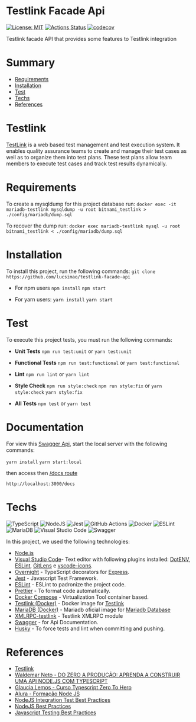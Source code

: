 # Testlink Facade Api

[![License: MIT](https://img.shields.io/badge/License-MIT-red.svg)](https://opensource.org/licenses/MIT) [![Actions Status](https://github.com/waldemarnt/node-typescript-api/workflows/Complete%20workflow/badge.svg)](https://github.com/lucsimao/testlink-facade-api/actions) [![codecov](https://codecov.io/gh/lucsimao/testlink-facade-api/branch/master/graph/badge.svg?token=S02C34WGQ3)](https://codecov.io/gh/lucsimao/testlink-facade-api)

Testlink facade API that provides some features to Testlink integration

# Summary

- [Requirements](#Requirements)
- [Installation](#Installation)
- [Test](#Test)
- [Techs](#Techs)
- [References](#References)

# Testlink

[TestLink](https://github.com/TestLinkOpenSourceTRMS/testlink-code) is a web based test management and test execution system. It enables quality assurance teams to create and manage their test cases as well as to organize them into test plans. These test plans allow team members to execute test cases and track test results dynamically.

# Requirements

To create a mysqldump for this project database run:
`docker exec -it mariadb-testlink mysqldump -u root bitnami_testlink > ./config/mariadb/dump.sql`

To recover the dump run:
`docker exec mariadb-testlink mysql -u root bitnami_testlink < ./config/mariadb/dump.sql`

# Installation

To install this project, run the following commands:
`git clone https://github.com/lucsimao/testlink-facade-api`

- For npm users
  `npm install`
  `npm start`

- For yarn users:
  `yarn install`
  `yarn start`

# Test

To execute this project tests, you must run the following commands:

- **Unit Tests**
  `npm run test:unit`
  or
  `yarn test:unit`

- **Functional Tests**
  `npm run test:functional`
  or
  `yarn test:functional`

- **Lint**
  `npm run lint`
  or
  `yarn lint`

- **Style Check**
  `npm run style:check`
  `npm run style:fix`
  or
  `yarn style:check`
  `yarn style:fix`

- **All Tests**
  `npm test`
  or
  `yarn test`

# Documentation

For view this [Swagger Api](https://swagger.io/), start the local server with the following commands:

`yarn install`
`yarn start:local`

then access then [/docs route](http://localhost:3000/docs)

`http://localhost:3000/docs`

# Techs

![TypeScript](https://img.shields.io/badge/typescript-%23007ACC.svg?style=for-the-badge&logo=typescript&logoColor=white) ![NodeJS](https://img.shields.io/badge/node.js-6DA55F?style=for-the-badge&logo=node.js&logoColor=white) ![Jest](https://img.shields.io/badge/-jest-%23C21325?style=for-the-badge&logo=jest&logoColor=white) ![GitHub Actions](https://img.shields.io/badge/githubactions-%232671E5.svg?style=for-the-badge&logo=githubactions&logoColor=white) ![Docker](https://img.shields.io/badge/docker-%230db7ed.svg?style=for-the-badge&logo=docker&logoColor=white) ![ESLint](https://img.shields.io/badge/ESLint-4B3263?style=for-the-badge&logo=eslint&logoColor=white) ![MariaDB](https://img.shields.io/badge/MariaDB-003545?style=for-the-badge&logo=mariadb&logoColor=white) ![Visual Studio Code](https://img.shields.io/badge/VisualStudioCode-0078d7.svg?style=for-the-badge&logo=visual-studio-code&logoColor=white) ![Swagger](https://img.shields.io/badge/-Swagger-%23Clojure?style=for-the-badge&logo=swagger&logoColor=white)

In this project, we used the following technologies:

- [Node.js](https://nodejs.org/)
- [Visual Studio Code](https://code.visualstudio.com/)- Text editor with following plugins installed: [DotENV](https://github.com/mikestead/vscode-dotenv), [ESLint](https://github.com/Microsoft/vscode-eslint), [GitLens](https://github.com/eamodio/vscode-gitlens) e [vscode-icons](https://github.com/vscode-icons/vscode-icons).
- [Overnight](https://github.com/seanpmaxwell/overnight/tree/master) - TypeScript decorators for [Express](https://github.com/expressjs/express).
- [Jest](https://jestjs.io/) - Javascript Test Framework.
- [ESLint](https://github.com/eslint/eslint) - ESLint to padronize the project code.
- [Prettier](https://prettier.io/) - To format code automatically.
- [Docker Compose](https://docs.docker.com/compose/) - Virtualization Tool container based.
- [Testlink (Docker)](https://hub.docker.com/r/bitnami/testlink/) - Docker image for [Testlink](https://testlink.org/)
- [MariaDB (Docker)](https://hub.docker.com/_/mariadb) - Mariadb oficial image for [Mariadb Database](https://mariadb.org/)
- [XMLRPC-testlink](https://www.npmjs.com/package/testlink-xmlrpc) - Testlink XMLRPC module
- [Swagger](https://swagger.io/) - for Api Documentation.
- [Husky](https://github.com/typicode/husky) - To force tests and lint when committing and pushing.

# References

- [Testlink](https://testlink.org/)
- [Waldemar Neto - DO ZERO A PRODUÇÃO: APRENDA A CONSTRUIR UMA API NODE.JS COM TYPESCRIPT ](https://github.com/waldemarnt/node-typescript-api)
- [Glaucia Lemos - Curso Typescript Zero To Hero](https://github.com/glaucia86/curso-typescript-zero-to-hero)
- [Alura - Formação Node JS](https://cursos.alura.com.br/formacao-node-js-12)
- [NodeJS Integration Test Best Practices](https://github.com/testjavascript/nodejs-integration-tests-best-practices)
- [NodeJS Best Practices](https://github.com/goldbergyoni/nodebestpractices)
- [Javascript Testing Best Practices](https://github.com/goldbergyoni/javascript-testing-best-practices)
